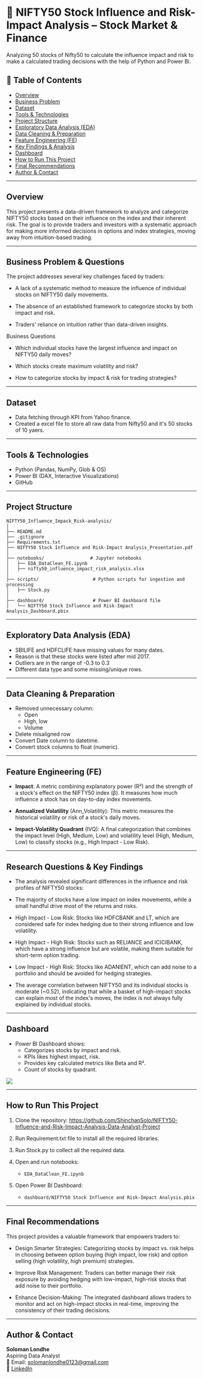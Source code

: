 
# 🧾 NIFTY50 Stock Influence and Risk-Impact Analysis – Stock Market & Finance

Analyzing 50 stocks of Nifty50 to calculate the influence impact and risk to make a calculated trading decisions with the help of Python and Power Bi.



## 📌 Table of Contents
- <a href="#overview">Overview</a>
- <a href="#business-problem">Business Problem</a>
- <a href="#dataset">Dataset</a>
- <a href="#tools--technologies">Tools & Technologies</a>
- <a href="#project-structure">Project Structure</a>
- <a href="#exploratory-data-analysis-eda">Exploratory Data Analysis (EDA)</a>
- <a href="#data-cleaning--preparation">Data Cleaning & Preparation</a>
- <a href="#feature-engineering-fe">Feature Engineering (FE)</a>
- <a href="#research-questions--key-findings">Key Findings & Analysis</a>
- <a href="#dashboard">Dashboard</a>
- <a href="#how-to-run-this-project">How to Run This Project</a>
- <a href="#final-recommendations">Final Recommendations</a>
- <a href="#author--contact">Author & Contact</a>

---
<h2><a class="anchor" id="overview"></a>Overview</h2>

This project presents a data-driven framework to analyze and categorize NIFTY50 stocks based on their influence on the index and their inherent risk. The goal is to provide traders and investors with a systematic approach for making more informed decisions in options and index strategies, moving away from intuition-based trading.

---
<h2><a class="anchor" id="business-problem"></a>Business Problem & Questions</h2>

The project addresses several key challenges faced by traders:

* A lack of a systematic method to measure the influence of individual stocks on NIFTY50 daily movements.

* The absence of an established framework to categorize stocks by both impact and risk.

* Traders' reliance on intuition rather than data-driven insights.

Business Questions

* Which individual stocks have the largest influence and impact on NIFTY50 daily moves?

* Which stocks create maximum volatility and risk?

* How to categorize stocks by impact & risk for trading strategies?

---
<h2><a class="anchor" id="dataset"></a>Dataset</h2>

* Data fetching through KPI from Yahoo finance.
* Created a excel file to store all raw data from Nifty50 and it's 50 stocks of 10 yaers. 

---

<h2><a class="anchor" id="tools--technologies"></a>Tools & Technologies</h2>

- Python (Pandas, NumPy, Glob & OS)
- Power BI (DAX, Interactive Visualizations)
- GitHub

---
<h2><a class="anchor" id="project-structure"></a>Project Structure</h2>

```
NIFTY50_Influence_Impack_Risk-analysis/
│
├── README.md
├── .gitignore
├── Requirements.txt
├── NIFTY50 Stock Influence and Risk-Impact Analysis_Presentation.pdf
│
├── notebooks/                 # Jupyter notebooks
│   ├── EDA_DataClean_FE.ipynb
│   ├── nifty50_influence_impact_risk_analysis.xlsx
│
├── scripts/                    # Python scripts for ingestion and processing
│   ├── Stock.py
│   
├── dashboard/                  # Power BI dashboard file
│   └── NIFTY50 Stock Influence and Risk-Impact Analysis_Dashboard.pbix
```

---
<h2><a class="anchor" id="exploratory-data-analysis-eda"></a>Exploratory Data Analysis (EDA)</h2>

* SBILIFE and HDFCLIFE have missing values for many dates.
* Reason is that these stocks were listed after mid 2017.
* Outliers are in the range of -0.3 to 0.3
* Different data type and some missing/unique rows.
---
<h2><a class="anchor" id="data-cleaning--preparation"></a>Data Cleaning & Preparation</h2>

* Removed unnecessary column:
  - Open
  - High, low
  - Volume
* Delete misaligned row
* Convert Date column to datetime.
* Convert stock columns to float (numeric).

---
<h2><a class="anchor" id="#feature-engineering-fe"></a>Feature Engineering (FE)</h2>

* **Impact**: A metric combining explanatory power (R²) and the strength of a stock's effect on the NIFTY50 index (β). It measures how much influence a stock has on day-to-day index movements.

* **Annualized Volatility** (Ann_Volatility): This metric measures the historical volatility or risk of a stock's daily moves.

* **Impact-Volatility Quadrant** (IVQ): A final categorization that combines the impact level (High, Medium, Low) and volatility level (High, Medium, Low) to classify stocks (e.g., High Impact - Low Risk).

---
<h2><a class="anchor" id="research-questions--key-findings"></a>Research Questions & Key Findings</h2>

* The analysis revealed significant differences in the influence and risk profiles of NIFTY50 stocks:

* The majority of stocks have a low impact on index movements, while a small handful drive most of the returns and risks.


* High Impact - Low Risk: Stocks like HDFCBANK and LT, which are considered safe for index hedging due to their strong influence and low volatility.

* High Impact - High Risk: Stocks such as RELIANCE and ICICIBANK, which have a strong influence but are volatile, making them suitable for short-term option trading.

* Low Impact - High Risk: Stocks like ADANIENT, which can add noise to a portfolio and should be avoided for hedging strategies.

* The average correlation between NIFTY50 and its individual stocks is moderate (~0.52), indicating that while a basket of high-impact stocks can explain most of the index's moves, the index is not always fully explained by individual stocks.

---
<h2><a class="anchor" id="dashboard"></a>Dashboard</h2>

- Power BI Dashboard shows:
  - Categorizes stocks by impact and risk.
  - KPIs likes highest impact, risk.
  - Provides key calculated metrics like Beta and R².
  - Count of stocks by quadrant.

![](Dash_Images/Dashboard.png)

---
<h2><a class="anchor" id="how-to-run-this-project"></a>How to Run This Project</h2>

1. Clone the repository:
https://github.com/ShinchanSolo/NIFTY50-Influence-and-Risk-Impact-Analysis-Data-Analyst-Project

2. Run Requirement.txt file to install all the required libraries.

3. Run Stock.py to collect all the required data.

4. Open and run notebooks:
   - `EDA_DataClean_FE.ipynb`

5. Open Power BI Dashboard:
   - `dashboard/NIFTY50 Stock Influence and Risk-Impact Analysis.pbix`

---
<h2><a class="anchor" id="final-recommendations"></a>Final Recommendations</h2>

This project provides a valuable framework that empowers traders to:

* Design Smarter Strategies: Categorizing stocks by impact vs. risk helps in choosing between option buying (high impact, low risk) and option selling (high volatility, high premium) strategies.

* Improve Risk Management: Traders can better manage their risk exposure by avoiding hedging with low-impact, high-risk stocks that add noise to their portfolio.

* Enhance Decision-Making: The integrated dashboard allows traders to monitor and act on high-impact stocks in real-time, improving the consistency of their trading decisions.

---
<h2><a class="anchor" id="author--contact"></a>Author & Contact</h2>

**Soloman Londhe**  
Aspiring Data Analyst  
📧 Email: solomanlondhe0123@gmail.com  
🔗 [LinkedIn](https://www.linkedin.com/in/saloman-londhe-ba9183344/)
